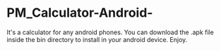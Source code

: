 # PM_Calculator-Android-
It's a calculator for any android phones.
You can download the .apk file inside the bin directory to install in your android device.
Enjoy.
